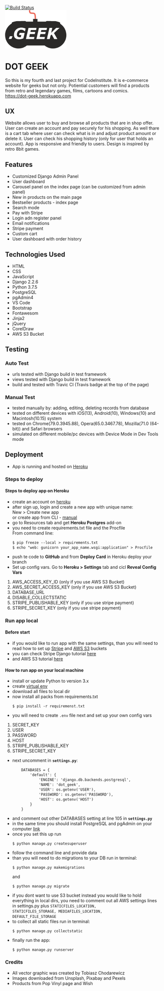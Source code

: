 [![Build Status](https://travis-ci.com/chodar89/dot_geek.svg?branch=master)](https://travis-ci.com/chodar89/dot_geek)<br>
<img src="dot_geek\static\img\logo\dotgeek_black.png" width="200">

# DOT GEEK
So this is my fourth and last project for CodeInstitute. It is e-commerce website for geeks but not only. Potiential customers will find a products from retro and legendary games, films, cartoons and comics. <br> https://dot-geek.herokuapp.com
## UX
Website allows user to buy and browse all products that are in shop offer. User can create an account and pay securely for his shopping. As well thare is a cart tab where user can check what is in and adjust product amount or delete it. User can check his shopping history (only for user that holds an account). App is responsive and friendly to users. Design is inspired by retro 8bit games.
## Features
- Customized Django Admin Panel
- User dashboard
- Carousel panel on the index page (can be customized from admin panel)
- New in products on the main page
- Bestseller products - index page
- Search mode
- Pay with Stripe
- Login adn register panel
- Email notifications
- Stripe payment
- Custom cart
- User dashboard with order history
## Technologies Used
- HTML
- CSS
- JavaScript
- Django 2.2.6
- Python 3.7.5
- PostgreSQL
- pgAdmin4
- VS Code
- Bootstrap
- Fontawesom
- Jinja2
- jQuery
- CorelDraw
- AWS S3 Bucket
## Testing
### Auto Test
- urls tested with Django build in test framework
- views tested with Django build in test framework
- build and tested with Travic CI (Travis badge at the top of the page)
### Manual Test
- tested manually by: adding, editing, deleting records from database
- tested on different devices with iOS(13), Android(10), Windows(10) and Macintosh(10.15) system
- tested on Chrome(79.0.3945.88), Opera(65.0.3467.78), Mozilla(71.0 (64-bit)) and Safari browsers
- simulated on different mobile/pc devices with Device Mode in Dev Tools mode
## Deployment
- App is running and hosted on [Heroku](https://dot-geek.herokuapp.com)
### Steps to deploy
#### Steps to deploy app on Heroku
- create an account on [heroku](https://heroku.com)
- after sign up, login and create a new app with unique name:<br>
  New > Create new app<br>
  or create app from CLI - [manual](https://devcenter.heroku.com/articles/creating-apps)
- go to Resources tab and get <strong>Heroku Postgres</strong> add-on
- you need to create requirements.txt file and the Procfile<br>
  From command line:
  ```
  $ pip freeze --local > requirements.txt
  $ echo "web: gunicorn your_app_name.wsgi:application" > Procfile
  ```
- push te code to <strong>GitHub</strong> and from <strong>Deploy Card</strong> in Heroku deploy your branch
- Set up config vars. Go to <strong>Heroku > Settings</strong> tab and cicl <strong>Reveal Config Vars</strong><br>
1. AWS_ACCESS_KEY_ID (only if you use AWS S3 Bucket)
2. AWS_SECRET_ACCESS_KEY (only if you use AWS S3 Bucket)
3. DATABASE_URL
4. DISABLE_COLLECTSTATIC
5. STRIPE_PUBLISHABLE_KEY (only if you use stripe payment)
6. STRIPE_SECRET_KEY (only if you use stripe payment)
### Run app local
#### Before start
- if you would like to run app with the same settings, than you will need to read how to set up [Stripe](https://stripe.com/) and [AWS S3](https://aws.amazon.com) buckets
- you can check Stripe Django tutorial [here](https://testdriven.io/blog/django-stripe-tutorial/)
- and AWS S3 tutorial [here](https://simpleisbetterthancomplex.com/tutorial/2017/08/01/how-to-setup-amazon-s3-in-a-django-project.html)
#### How to run app on your local machine
- install or update Python to version 3.x
- create [virtual env](https://docs.python.org/3/tutorial/venv.html)
- download all files to local dir
- now install all packs from requirements.txt
  ```
  $ pip install -r requiremenst.txt
  ```
- you will need to create <code>.env</code> file next and set up your own config vars
1. SECRET_KEY
2. USER
3. PASSWORD
4. HOST
5. STRIPE_PUBLISHABLE_KEY
6. STRIPE_SECRET_KEY
- next uncomment in <strong>`settings.py`</strong>:
    ```
        DATABASES = {
            'default': {
                'ENGINE': 'django.db.backends.postgresql',
                'NAME': 'dot_geek',
                'USER': os.getenv('USER'),
                'PASSWORD': os.getenv('PASSWORD'),
                'HOST': os.getenv('HOST')
            }
        }
    ```
- and comment out other DATABASES setting at line 105 in <strong>`settings.py`</strong>
- in the same time you should install PostgreSQL and pgAdmin on your computer [link](https://www.postgresql.org)
- once you set this up run 
  ```
  $ python manage.py createsuperuser
  ``` 
- follow the command line and provide data
- than you will need to do migrations to your DB run in terminal:
  ```
  $ python manage.py makemigrations
  ``` 
  and 
  ```
  $ python manage.py migrate
  ```
- if you dont want to use S3 bucket instead you would like to hold everything in local dirs, you need to comment out all AWS settings lines in <bold>settings.py</bold> plus <code>STATICFILES_LOCATION, STATICFILES_STORAGE, MEDIAFILES_LOCATION, DEFAULT_FILE_STORAGE</code>
- to collect all static files run in terminal:
  ```
  $ python manage.py collectstatic
  ```
- finally run the app:
  ```
  $ python manage.py runserver
  ```
### Credits
- All vector graphic was created by Tobiasz Chodarewicz
- Images downloaded from Unsplash, Pixabay and Pexels
- Products from Pop Vinyl page and Wish
